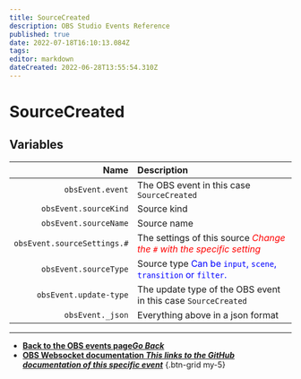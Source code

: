 ```yaml
---
title: SourceCreated
description: OBS Studio Events Reference
published: true
date: 2022-07-18T16:10:13.084Z
tags: 
editor: markdown
dateCreated: 2022-06-28T13:55:54.310Z
---
```


# SourceCreated

## Variables

Name | Description
----:|:------------
`obsEvent.event` | The OBS event in this case `SourceCreated`
`obsEvent.sourceKind` | Source kind
`obsEvent.sourceName` | Source name
`obsEvent.sourceSettings.#` | The settings of this source  <span style="color:red">*Change the `#` with the specific setting*</span>
`obsEvent.sourceType` | Source type <span style="color:blue">Can be `input`, `scene`, `transition` or `filter`.</span>
`obsEvent.update-type` | The update type of the OBS event in this case `SourceCreated`
`obsEvent._json` | Everything above in a json format

---

- [<i class="mdi mdi-chevron-left"></i>**Back to the OBS events page*Go Back***](/en/Broadcasters/OBS/Archive/Events)
- [<i class="mdi mdi-github"></i> **OBS Websocket documentation *This links to the GitHub documentation of this specific event***](https://github.com/obsproject/obs-websocket/blob/4.x-current/docs/generated/protocol.md#sourcecreated)
{.btn-grid my-5}
